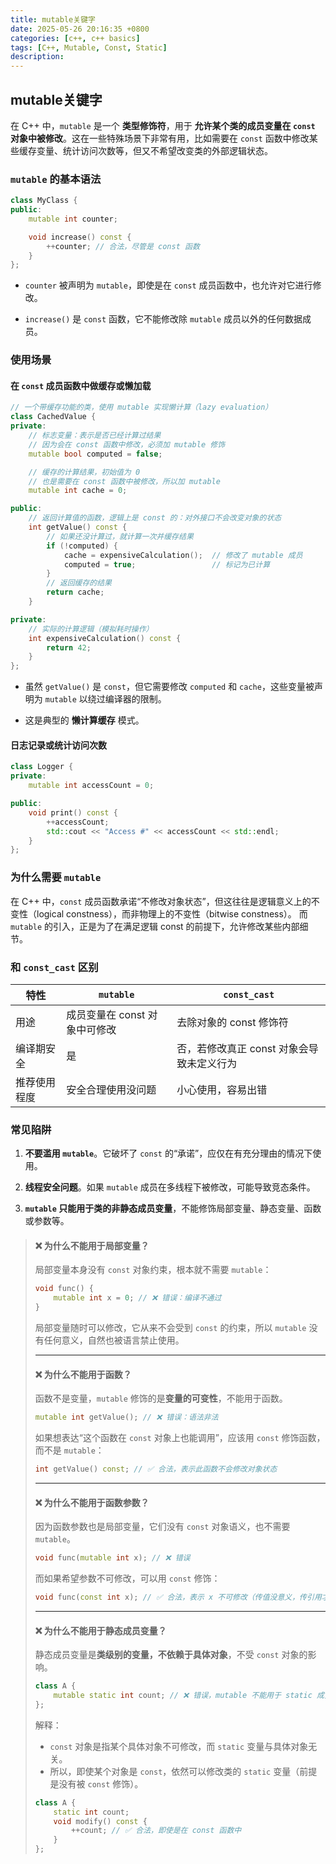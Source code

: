 ```yaml
---
title: mutable关键字
date: 2025-05-26 20:16:35 +0800
categories: [c++, c++ basics]
tags: [C++, Mutable, Const, Static]
description: 
---
```

## mutable关键字

在 C++ 中，`mutable` 是一个 **类型修饰符**，用于 **允许某个类的成员变量在 `const` 对象中被修改**。这在一些特殊场景下非常有用，比如需要在 `const` 函数中修改某些缓存变量、统计访问次数等，但又不希望改变类的外部逻辑状态。

### `mutable` 的基本语法

```cpp
class MyClass {
public:
    mutable int counter;

    void increase() const {
        ++counter; // 合法，尽管是 const 函数
    }
};
```

- `counter` 被声明为 `mutable`，即使是在 `const` 成员函数中，也允许对它进行修改。

- `increase()` 是 `const` 函数，它不能修改除 `mutable` 成员以外的任何数据成员。

### 使用场景

#### 在 `const` 成员函数中做缓存或懒加载

```cpp
// 一个带缓存功能的类，使用 mutable 实现懒计算（lazy evaluation）
class CachedValue {
private:
    // 标志变量：表示是否已经计算过结果
    // 因为会在 const 函数中修改，必须加 mutable 修饰
    mutable bool computed = false;

    // 缓存的计算结果，初始值为 0
    // 也是需要在 const 函数中被修改，所以加 mutable
    mutable int cache = 0;

public:
    // 返回计算值的函数，逻辑上是 const 的：对外接口不会改变对象的状态
    int getValue() const {
        // 如果还没计算过，就计算一次并缓存结果
        if (!computed) {
            cache = expensiveCalculation();  // 修改了 mutable 成员
            computed = true;                 // 标记为已计算
        }
        // 返回缓存的结果
        return cache;
    }

private:
    // 实际的计算逻辑（模拟耗时操作）
    int expensiveCalculation() const {
        return 42;
    }
};
```

- 虽然 `getValue()` 是 `const`，但它需要修改 `computed` 和 `cache`，这些变量被声明为 `mutable` 以绕过编译器的限制。

- 这是典型的 **懒计算缓存** 模式。

#### 日志记录或统计访问次数

```cpp
class Logger {
private:
    mutable int accessCount = 0;

public:
    void print() const {
        ++accessCount;
        std::cout << "Access #" << accessCount << std::endl;
    }
};
```

### 为什么需要 `mutable`

在 C++ 中，`const` 成员函数承诺“不修改对象状态”，但这往往是逻辑意义上的不变性（logical constness），而非物理上的不变性（bitwise constness）。
 而 `mutable` 的引入，正是为了在满足逻辑 const 的前提下，允许修改某些内部细节。

### 和 `const_cast` 区别

| 特性         | `mutable`                     | `const_cast`                              |
| ------------ | ----------------------------- | ----------------------------------------- |
| 用途         | 成员变量在 const 对象中可修改 | 去除对象的 const 修饰符                   |
| 编译期安全   | 是                            | 否，若修改真正 const 对象会导致未定义行为 |
| 推荐使用程度 | 安全合理使用没问题            | 小心使用，容易出错                        |

### 常见陷阱

1. **不要滥用 `mutable`**。它破坏了 `const` 的“承诺”，应仅在有充分理由的情况下使用。

2. **线程安全问题**。如果 `mutable` 成员在多线程下被修改，可能导致竞态条件。

3. **`mutable` 只能用于类的非静态成员变量**，不能修饰局部变量、静态变量、函数或参数等。

> #### ❌ 为什么不能用于局部变量？
>
> 局部变量本身没有 `const` 对象约束，根本就不需要 `mutable`：
>
> ```cpp
> void func() {
>     mutable int x = 0; // ❌ 错误：编译不通过
> }
> ```
>
> 局部变量随时可以修改，它从来不会受到 `const` 的约束，所以 `mutable` 没有任何意义，自然也被语言禁止使用。
>
> ------
>
> #### ❌ 为什么不能用于函数？
>
> 函数不是变量，`mutable` 修饰的是**变量的可变性**，不能用于函数。
>
> ```cpp
> mutable int getValue(); // ❌ 错误：语法非法
> ```
>
> 如果想表达“这个函数在 `const` 对象上也能调用”，应该用 `const` 修饰函数，而不是 `mutable`：
>
> ```cpp
> int getValue() const; // ✅ 合法，表示此函数不会修改对象状态
> ```
>
> ------
>
> #### ❌ 为什么不能用于函数参数？
>
> 因为函数参数也是局部变量，它们没有 `const` 对象语义，也不需要 `mutable`。
>
> ```cpp
> void func(mutable int x); // ❌ 错误
> ```
>
> 而如果希望参数不可修改，可以用 `const` 修饰：
>
> ```cpp
> void func(const int x); // ✅ 合法，表示 x 不可修改（传值没意义，传引用才重要）
> ```
>
> ------
>
> #### ❌ 为什么不能用于静态成员变量？
>
> 静态成员变量是**类级别的变量，不依赖于具体对象**，不受 `const` 对象的影响。
>
> ```cpp
> class A {
>     mutable static int count; // ❌ 错误，mutable 不能用于 static 成员
> };
> ```
>
> 解释：
>
> - `const` 对象是指某个具体对象不可修改，而 `static` 变量与具体对象无关。
> - 所以，即使某个对象是 `const`，依然可以修改类的 `static` 变量（前提是没有被 `const` 修饰）。
>
> ```cpp
> class A {
>     static int count;
>     void modify() const {
>         ++count; // ✅ 合法，即使是在 const 函数中
>     }
> };
> ```